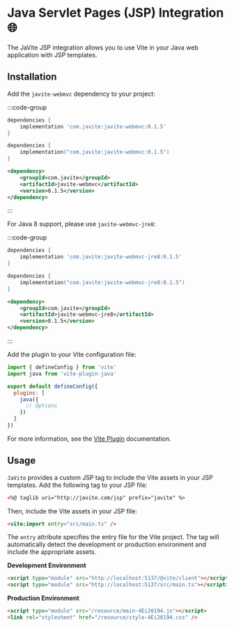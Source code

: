 # Java Servlet Pages (JSP) Integration 🌐

The JaVite JSP integration allows you to use Vite in your Java web application with JSP templates.

## Installation

Add the `javite-webmvc` dependency to your project:

:::code-group
```groovy [build.gradle]
dependencies {
    implementation 'com.javite:javite-webmvc:0.1.5'
}
```

```kotlin [build.gradle.kts]
dependencies {
    implementation("com.javite:javite-webmvc:0.1.5")
}
```

```xml [pom.xml]
<dependency>
    <groupId>com.javite</groupId>
    <artifactId>javite-webmvc</artifactId>
    <version>0.1.5</version>
</dependency>
```
:::

For Java 8 support, please use `javite-webmvc-jre8`:

:::code-group
```groovy [build.gradle]
dependencies {
    implementation 'com.javite:javite-webmvc-jre8:0.1.5'
}
```

```kotlin [build.gradle.kts]
dependencies {
    implementation("com.javite:javite-webmvc-jre8:0.1.5")
}
```

```xml [pom.xml]
<dependency>
    <groupId>com.javite</groupId>
    <artifactId>javite-webmvc-jre8</artifactId>
    <version>0.1.5</version>
</dependency>
```
:::

Add the plugin to your Vite configuration file:

```js
import { defineConfig } from 'vite'
import java from 'vite-plugin-java'

export default defineConfig({
  plugins: [
    java({
      // Options
    })
  ]
})
```

For more information, see the [Vite Plugin](/guide/vite-plugin) documentation.

## Usage

`JaVite` provides a custom JSP tag to include the Vite assets in your JSP templates. Add the following tag to your JSP file:

```html
<%@ taglib uri="http://javite.com/jsp" prefix="javite" %>
```

Then, include the Vite assets in your JSP file:

```html
<vite:import entry="src/main.ts" />
```

The `entry` attribute specifies the entry file for the Vite project. The tag will automatically detect the development or production environment and include the appropriate assets.

**Development Environment**

```html
<script type="module" src="http://localhost:5137/@vite/client"></script>
<script type="module" src="http://localhost:5137/src/main.ts"></script>
```

**Production Environment**

```html
<script type="module" src="/resource/main-4Ei20194.js"></script>
<link rel="stylesheet" href="/resource/style-4Ei20194.css" />
```
